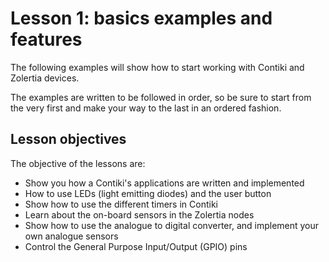 # Lesson 1: basics examples and features

The following examples will show how to start working with Contiki and Zolertia devices.

The examples are written to be followed in order, so be sure to start from the very first and make your way to the last in an ordered fashion.

## Lesson objectives

The objective of the lessons are:

* Show you how a Contiki's applications are written and implemented
* How to use LEDs (light emitting diodes) and the user button
* Show how to use the different timers in Contiki
* Learn about the on-board sensors in the Zolertia nodes
* Show how to use the analogue to digital converter, and implement your own analogue sensors
* Control the General Purpose Input/Output (GPIO) pins